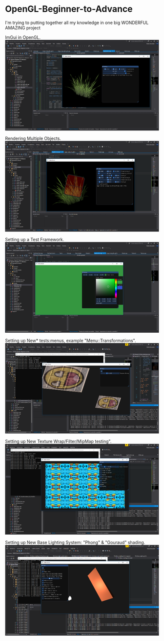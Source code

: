 # OpenGL-Beginner-to-Advance
I'm trying to putting together all my knowledge in one big WONDERFUL AMAZING project

ImGui in OpenGL.
![](/OpenGL-Beginner-to-Advance/res/previews/preview_v01.png)

Rendering Multiple Objects.
![](/OpenGL-Beginner-to-Advance/res/previews/preview_v02.png)

Setting up a Test Framework.
![](/OpenGL-Beginner-to-Advance/res/previews/preview_v03.png)

Setting up New* tests:menus, example "Menu::Transformations".
![](/OpenGL-Beginner-to-Advance/res/previews/preview_v04.png)

Setting up New Texture Wrap/Filter/MipMap testing".
![](/OpenGL-Beginner-to-Advance/res/previews/preview_v05.png)

Setting up New Base Lighting System: "Phong" & "Gouraud" shading.
![](/OpenGL-Beginner-to-Advance/res/previews/preview_v06.png)
